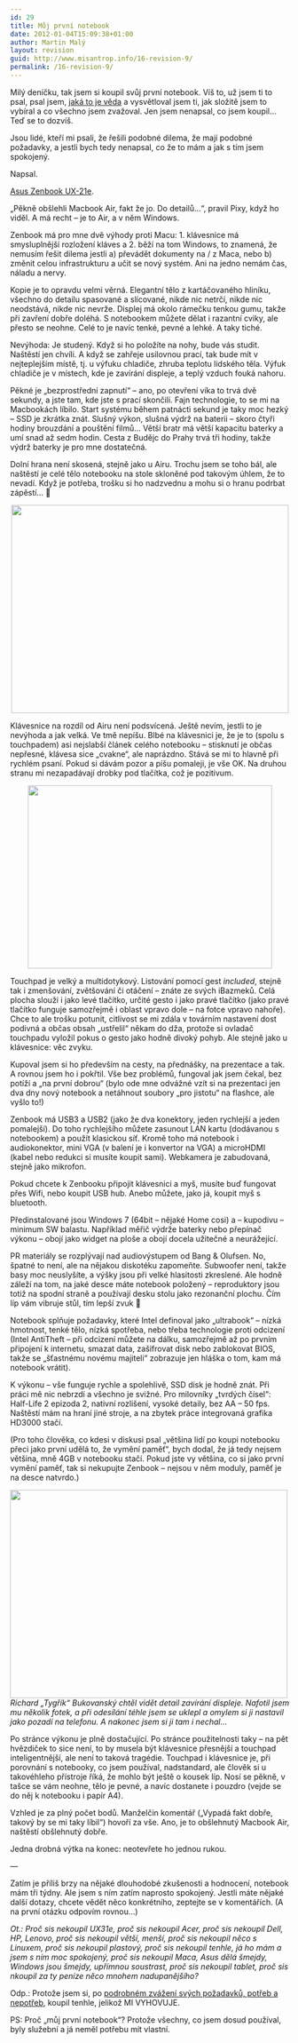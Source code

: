 ```yaml
---
id: 29
title: Můj první notebook
date: 2012-01-04T15:09:38+01:00
author: Martin Malý
layout: revision
guid: http://www.misantrop.info/16-revision-9/
permalink: /16-revision-9/
---
```

Milý deníčku, tak jsem si koupil svůj první notebook. Víš to, už jsem ti to psal, psal jsem, [jaká to je věda](http://www.misantrop.info/koupit-si-pocitac-je-veda) a vysvětloval jsem ti, jak složitě jsem to vybíral a co všechno jsem zvažoval. Jen jsem nenapsal, co jsem koupil&#8230; Teď se to dozvíš.

<!--more-->

Jsou lidé, kteří mi psali, že řešili podobné dilema, že mají podobné požadavky, a jestli bych tedy nenapsal, co že to mám a jak s tím jsem spokojený.

Napsal.

[Asus Zenbook UX-21e](http://m.maly.cz/yXlGtd).

&#8222;Pěkně obšlehli Macbook Air, fakt že jo. Do detailů&#8230;&#8220;, pravil Pixy, když ho viděl. A má recht &#8211; je to Air, a v něm Windows.

Zenbook má pro mne dvě výhody proti Macu: 1. klávesnice má smysluplnější rozložení kláves a 2. běží na tom Windows, to znamená, že nemusím řešit dilema jestli a) převádět dokumenty na / z Maca, nebo b) změnit celou infrastrukturu a učit se nový systém. Ani na jedno nemám čas, náladu a nervy.

Kopie je to opravdu velmi věrná. Elegantní tělo z kartáčovaného hliníku, všechno do detailu spasované a slícované, nikde nic netrčí, nikde nic neodstává, nikde nic nevrže. Displej má okolo rámečku tenkou gumu, takže při zavření dobře doléhá. S notebookem můžete dělat i razantní cviky, ale přesto se neohne. Celé to je navíc tenké, pevné a lehké. A taky tiché.

Nevýhoda: Je studený. Když si ho položíte na nohy, bude vás studit. Naštěstí jen chvíli. A když se zahřeje usilovnou prací, tak bude mít v nejteplejším místě, tj. u výfuku chladiče, zhruba teplotu lidského těla. Výfuk chladiče je v místech, kde je zavírání displeje, a teplý vzduch fouká nahoru.

Pěkné je &#8222;bezprostřední zapnutí&#8220; &#8211; ano, po otevření víka to trvá dvě sekundy, a jste tam, kde jste s prací skončili. Fajn technologie, to se mi na Macbookách líbilo. Start systému během patnácti sekund je taky moc hezký &#8211; SSD je zkrátka znát. Slušný výkon, slušná výdrž na baterii &#8211; skoro čtyři hodiny brouzdání a pouštění filmů&#8230; Větší bratr má větší kapacitu baterky a umí snad až sedm hodin. Cesta z Budějc do Prahy trvá tři hodiny, takže výdrž baterky je pro mne dostatečná.

Dolní hrana není skosená, stejně jako u Airu. Trochu jsem se toho bál, ale naštěstí je celé tělo notebooku na stole skloněné pod takovým úhlem, že to nevadí. Když je potřeba, trošku si ho nadzvednu a mohu si o hranu podrbat zápěstí&#8230; 🙂

<p style="text-align: center;">
  <a href="http://www.misantrop.info/muj-prvni-notebook/asus-zenbook-ux21-dh52-02/" rel="attachment wp-att-17"><img class="size-full wp-image-17 aligncenter" title="ASUS-ZenBook-UX21-DH52-02" src="http://www.misantrop.info/wp-content/uploads/2012/01/ASUS-ZenBook-UX21-DH52-02.jpg" alt="" width="500" height="375" srcset="https://www.misantrop.info/wp-content/uploads/2012/01/ASUS-ZenBook-UX21-DH52-02.jpg 500w, https://www.misantrop.info/wp-content/uploads/2012/01/ASUS-ZenBook-UX21-DH52-02-200x150.jpg 200w" sizes="(max-width: 500px) 100vw, 500px" /></a>
</p>

Klávesnice na rozdíl od Airu není podsvícená. Ještě nevím, jestli to je nevýhoda a jak velká. Ve tmě nepíšu. Blbé na klávesnici je, že je to (spolu s touchpadem) asi nejslabší článek celého notebooku &#8211; stisknutí je občas nepřesné, klávesa sice &#8222;cvakne&#8220;, ale naprázdno. Stává se mi to hlavně při rychlém psaní. Pokud si dávám pozor a píšu pomaleji, je vše OK. Na druhou stranu mi nezapadávají drobky pod tlačítka, což je pozitivum.

<p style="text-align: center;">
  <a href="http://www.misantrop.info/muj-prvni-notebook/440x330-asus-zenbook-ux21-trackpad/" rel="attachment wp-att-18"><img class="size-full wp-image-18 aligncenter" title="Trackpad" src="http://www.misantrop.info/wp-content/uploads/2012/01/440x330-asus-zenbook-ux21-trackpad.jpg" alt="" width="440" height="330" srcset="https://www.misantrop.info/wp-content/uploads/2012/01/440x330-asus-zenbook-ux21-trackpad.jpg 440w, https://www.misantrop.info/wp-content/uploads/2012/01/440x330-asus-zenbook-ux21-trackpad-200x150.jpg 200w" sizes="(max-width: 440px) 100vw, 440px" /></a>
</p>

Touchpad je velký a multidotykový. Listování pomocí gest _included_, stejně tak i zmenšování, zvětšování či otáčení &#8211; znáte ze svých iBazmeků. Celá plocha slouží i jako levé tlačítko, určité gesto i jako pravé tlačítko (jako pravé tlačítko funguje samozřejmě i oblast vpravo dole &#8211; na fotce vpravo nahoře). Chce to ale trošku potunit, citlivost se mi zdála v továrním nastavení dost podivná a občas obsah &#8222;ustřelil&#8220; někam do dža, protože si ovladač touchpadu vyložil pokus o gesto jako hodně divoký pohyb. Ale stejně jako u klávesnice: věc zvyku.

Kupoval jsem si ho především na cesty, na přednášky, na prezentace a tak. A rovnou jsem ho i pokřtil. Vše bez problémů, fungoval jak jsem čekal, bez potíží a &#8222;na první dobrou&#8220; (bylo ode mne odvážné vzít si na prezentaci jen dva dny nový notebook a netáhnout soubory &#8222;pro jistotu&#8220; na flashce, ale vyšlo to!)

Zenbook má USB3 a USB2 (jako že dva konektory, jeden rychlejší a jeden pomalejší). Do toho rychlejšího můžete zasunout LAN kartu (dodávanou s notebookem) a použít klasickou síť. Kromě toho má notebook i audiokonektor, mini VGA (v balení je i konvertor na VGA) a microHDMI (kabel nebo redukci si musíte koupit sami). Webkamera je zabudovaná, stejně jako mikrofon.

Pokud chcete k Zenbooku připojit klávesnici a myš, musíte buď fungovat přes Wifi, nebo koupit USB hub. Anebo můžete, jako já, koupit myš s bluetooth.

Předinstalované jsou Windows 7 (64bit &#8211; nějaké Home cosi) a &#8211; kupodivu &#8211; minimum SW balastu. Například měřič výdrže baterky nebo přepínač výkonu &#8211; obojí jako widget na ploše a obojí docela užitečné a neurážející.

PR materiály se rozplývají nad audiovýstupem od Bang & Olufsen. No, špatné to není, ale na nějakou diskotéku zapomeňte. Subwoofer není, takže basy moc neuslyšíte, a výšky jsou při velké hlasitosti zkreslené. Ale hodně záleží na tom, na jaké desce máte notebook položený &#8211; reproduktory jsou totiž na spodní straně a používají desku stolu jako rezonanční plochu. Čím líp vám vibruje stůl, tím lepší zvuk 🙂

Notebook splňuje požadavky, které Intel definoval jako &#8222;ultrabook&#8220; &#8211; nízká hmotnost, tenké tělo, nízká spotřeba, nebo třeba technologie proti odcizení (Intel AntiTheft &#8211; při odcizení můžete na dálku, samozřejmě až po prvním připojení k internetu, smazat data, zašifrovat disk nebo zablokovat BIOS, takže se &#8222;šťastnému novému majiteli&#8220; zobrazuje jen hláška o tom, kam má notebook vrátit).

K výkonu &#8211; vše funguje rychle a spolehlivě, SSD disk je hodně znát. Při práci mě nic nebrzdí a všechno je svižné. Pro milovníky &#8222;tvrdých čísel&#8220;: Half-Life 2 epizoda 2, nativní rozlišení, vysoké detaily, bez AA &#8211; 50 fps. Naštěstí mám na hraní jiné stroje, a na zbytek práce integrovaná grafika HD3000 stačí.

(Pro toho člověka, co kdesi v diskusi psal &#8222;většina lidí po koupi notebooku přeci jako první udělá to, že vymění paměť&#8220;, bych dodal, že já tedy nejsem většina, mně 4GB v notebooku stačí. Pokud jste vy většina, co si jako první vymění paměť, tak si nekupujte Zenbook &#8211; nejsou v něm moduly, paměť je na desce natvrdo.)

<a href="http://www.misantrop.info/muj-prvni-notebook/wp_000007/" rel="attachment wp-att-19"><img class="aligncenter size-medium wp-image-19" title="Detail kloubu" src="http://www.misantrop.info/wp-content/uploads/2012/01/WP_000007-500x375.jpg" alt="" width="500" height="375" srcset="https://www.misantrop.info/wp-content/uploads/2012/01/WP_000007-500x375.jpg 500w, https://www.misantrop.info/wp-content/uploads/2012/01/WP_000007-200x150.jpg 200w, https://www.misantrop.info/wp-content/uploads/2012/01/WP_000007.jpg 717w" sizes="(max-width: 500px) 100vw, 500px" /></a>_Richard &#8222;Tygřík&#8220; Bukovanský chtěl vidět detail zavírání displeje. Nafotil jsem mu několik fotek, a při odesílání téhle jsem se uklepl a omylem si ji nastavil jako pozadí na telefonu. A nakonec jsem si ji tam i nechal&#8230;_

Po stránce výkonu je plně dostačující. Po stránce použitelnosti taky &#8211; na pět hvězdiček to sice není, to by musela být klávesnice přesnější a touchpad inteligentnější, ale není to taková tragédie. Touchpad i klávesnice je, při porovnání s notebooky, co jsem používal, nadstandard, ale člověk si u takovéhleho přístroje říká, že mohlo být ještě o kousek líp. Nosí se pěkně, v tašce se vám neohne, tělo je pevné, a navíc dostanete i pouzdro (vejde se do něj k notebooku i papír A4).

Vzhled je za plný počet bodů. Manželčin komentář (&#8222;Vypadá fakt dobře, takový by se mi taky líbil&#8220;) hovoří za vše. Ano, je to obšlehnutý Macbook Air, naštěstí obšlehnutý dobře.

Jedna drobná výtka na konec: neotevřete ho jednou rukou.

&#8212;

Zatím je příliš brzy na nějaké dlouhodobé zkušenosti a hodnocení, notebook mám tři týdny. Ale jsem s ním zatím naprosto spokojený. Jestli máte nějaké další dotazy, chcete vědět něco konkrétního, zeptejte se v komentářích. (A na první otázku odpovím rovnou&#8230;)

_Ot.: Proč sis nekoupil UX31e, proč sis nekoupil Acer, proč sis nekoupil Dell, HP, Lenovo, proč sis nekoupil větší, menší, proč sis nekoupil něco s Linuxem, proč sis nekoupil plastový, proč sis nekoupil tenhle, já ho mám a jsem s ním moc spokojený, proč sis nekoupil Maca, Asus dělá šmejdy, Windows jsou šmejdy, upřímnou soustrast, proč sis nekoupil tablet, proč sis nkoupil za ty peníze něco mnohem nadupanějšího?_

Odp.: Protože jsem si, po [podrobném zvážení svých požadavků, potřeb a nepotřeb](http://www.misantrop.info/koupit-si-pocitac-je-veda), koupil tenhle, jelikož MI VYHOVUJE.

PS: Proč &#8222;můj první notebook&#8220;? Protože všechny, co jsem dosud používal, byly služební a já neměl potřebu mít vlastní.